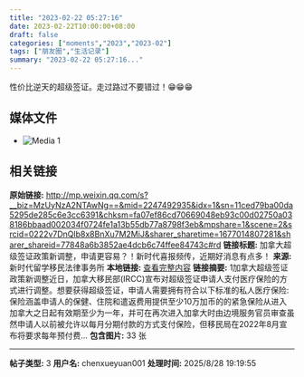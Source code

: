 ```yaml
---
title: "2023-02-22 05:27:16"
date: 2023-02-22T10:00:00+08:00
draft: false
categories: ["moments","2023","2023-02"]
tags: ["朋友圈","生活记录"]
summary: "2023-02-22 05:27:16..."
---
```


性价比逆天的超级签证。走过路过不要错过！😁😁😁

## 媒体文件

- ![Media 1](/Moments/photos/2023-02-22/202302220527160.jpg)

## 相关链接

**原始链接:** http://mp.weixin.qq.com/s?__biz=MzUyNzA2NTAwNg==&mid=2247492935&idx=1&sn=11ced79ba00da5295de285c6e3cc6391&chksm=fa07ef86cd70669048eb93c00d02750a038186bbaad002034f0724fe1a13b55db77a8798f3eb&mpshare=1&scene=2&srcid=0222v7DnQlb8x8BnXu7M2MiJ&sharer_sharetime=1677014807281&sharer_shareid=77848a6b3852ae4dcb6c74ffee84743c#rd
**链接标题:** 加拿大超级签证政策新调整，申请更容易？！新时代喜报频传，近期好消息有点多！
**来源:** 新时代留学移民法律事务所
**本地链接:** [查看完整内容](/link_content/2023/02/2023-02-22/link_content/)
**链接摘要:** 1加拿大超级签证政策新调整近日，加拿大移民部(IRCC)宣布对超级签证申请人支付医疗保险的方式进行调整。想要获得超级签证，申请人需要拥有符合以下标准的私人医疗保险:保险涵盖申请人的保健、住院和遣返费用提供至少10万加币的的紧急保险从进入加拿大之日起有效期至少为一年，并可在再次进入加拿大时由边境服务官员审查虽然申请人以前被允许以每月分期付款的方式支付保险，但移民局在2022年8月宣布将要求每年预付费...
**包含图片:** 33 张

---

**帖子类型:** 3
**用户名:** chenxueyuan001
**处理时间:** 2025/8/28 19:19:55